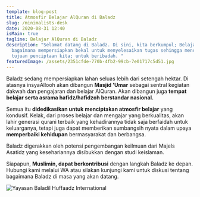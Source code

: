```yaml
---
template: blog-post
title: Atmosfir Belajar AlQuran di Baladz
slug: /minimalists-desk
date: 2020-08-31 12:40
isMain: true
tagline: Belajar AlQuran di Baladz
description: "Selamat datang di Baladz. Di sini, kita berkumpul; Belajar
  bagaimana mempersiapkan bekal untuk menyelesaikan tugas sehingga mencapai
  tujuan penciptaan kita; untuk beribadah. "
featuredImage: /assets/2351cfde-770b-4fb2-99cb-7e01717c5d51.jpg
---
```

Baladz sedang mempersiapkan lahan seluas lebih dari setengah hektar. Di atasnya insyaAllooh akan dibangun **Masjid 'Umar** sebagai sentral kegiatan dakwah dan pengajaran dan belajar AlQuran.  Akan dibangun juga **tempat belajar  serta asrama hafidz/hafidzoh berstandar nasional.**

Semua itu **didedikasikan untuk menciptakan atmosfir belajar** yang kondusif. Kelak, dari proses belajar dan mengajar yang berkualitas, akan lahir generasi qurani terbaik yang kehadirannya tidak saja berfaidah untuk keluarganya, tetapi juga dapat memberikan sumbangsih nyata dalam upaya **memperbaiki kehidupan** bermasyarakat dan berbangsa.

Baladz digerakkan oleh potensi pengembangan keilmuan dari Majels Asatidz  yang kesehariannya disibukkan dengan studi keislaman.

Siapapun, **Muslimin, dapat berkontribusi** dengan langkah Baladz ke depan. Hubungi kami melalui WA atau silakan kunjungi kami untuk diskusi tentang bagaimana Baladz di masa yang akan datang.

![Yayasan Baladil Huffaadz International](/assets/baladzoffice-min.jpg "Menuju Generasi Qurani Berakhlaq AlQuran")